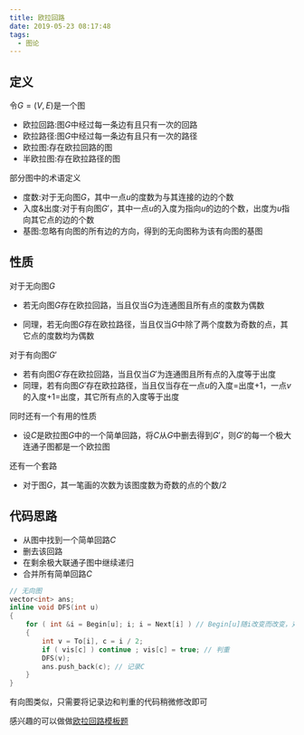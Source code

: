 ```yaml
---
title: 欧拉回路
date: 2019-05-23 08:17:48
tags:
  - 图论
---
```


## 定义

令$G=(V,E)$是一个图

* 欧拉回路:图$G$中经过每一条边有且只有一次的回路
* 欧拉路径:图$G$中经过每一条边有且只有一次的路径
* 欧拉图:存在欧拉回路的图
* 半欧拉图:存在欧拉路径的图

<!-- more -->

部分图中的术语定义

* 度数:对于无向图$G$，其中一点$u$的度数为与其连接的边的个数
* 入度&出度:对于有向图$G'$，其中一点$u$的入度为指向$u$的边的个数，出度为$u$指向其它点的边的个数
* 基图:忽略有向图的所有边的方向，得到的无向图称为该有向图的基图

## 性质

对于无向图$G$

* 若无向图$G$存在欧拉回路，当且仅当$G$为连通图且所有点的度数为偶数

* 同理，若无向图$G$存在欧拉路径，当且仅当$G$中除了两个度数为奇数的点，其它点的度数均为偶数

对于有向图$G'$

* 若有向图$G'$存在欧拉回路，当且仅当$G'$为连通图且所有点的入度等于出度
* 同理，若有向图$G'$存在欧拉路径，当且仅当存在一点$u$的入度=出度+1，一点$v$的入度+1=出度，其它所有点的入度等于出度

同时还有一个有用的性质

* 设$C$是欧拉图$G$中的一个简单回路，将$C$从$G$中删去得到$G'$，则$G'$的每一个极大连通子图都是一个欧拉图

还有一个套路

* 对于图$G$，其一笔画的次数为该图度数为奇数的点的个数/2

## 代码思路

* 从图中找到一个简单回路$C$
* 删去该回路
* 在剩余极大联通子图中继续递归
* 合并所有简单回路$C$

```c++
// 无向图
vector<int> ans;
inline void DFS(int u)
{
    for ( int &i = Begin[u]; i; i = Next[i] ) // Begin[u]随i改变而改变，对于已经遍历过的边不需要重复遍历
    {
        int v = To[i], c = i / 2;
        if ( vis[c] ) continue ; vis[c] = true; // 判重
        DFS(v);
        ans.push_back(c); // 记录C
    }
}
```

有向图类似，只需要将记录边和判重的代码稍微修改即可

感兴趣的可以做做[欧拉回路模板题](<https://loj.ac/problem/10105>)


